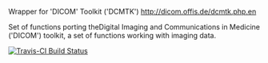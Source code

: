 Wrapper for 'DICOM' Toolkit ('DCMTK') http://dicom.offis.de/dcmtk.php.en

Set of functions porting theDigital Imaging and Communications in Medicine ('DICOM') toolkit, a set of functions working with imaging data.

[![Travis-CI Build Status](https://travis-ci.org/muschellij2/dcmtk.svg?branch=master)](https://travis-ci.org/muschellij2/dcmtk)
